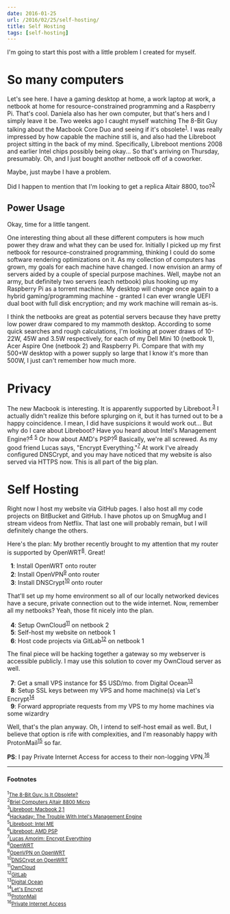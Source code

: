 ```yaml
---
date: 2016-01-25
url: /2016/02/25/self-hosting/
title: Self Hosting
tags: [self-hosting]
---
```


I'm going to start this post with a little problem I created for myself.

# So many computers
Let's see here. I have a gaming desktop at home, a work laptop at work, a
netbook at home for resource-constrained programming and a Raspberry Pi.
That's cool.  Daniela also has her own computer, but that's hers and I simply
leave it be.
Two weeks ago I caught myself watching The 8-Bit Guy talking about the Macbook
Core Duo and seeing if it's obsolete<sup><a href="#2016-01-25_ref1">1</a></sup>. I was really impressed by
how capable the machine still is, and also had the Libreboot project sitting
in the back of my mind.  Specifically, Libreboot mentions 2008 and earlier Intel
chips possibly being okay...  So that's arriving on Thursday, presumably.
Oh, and I just bought another netbook off of a coworker.

Maybe, just maybe I have a problem.

Did I happen to mention that I'm looking to get a replica Altair 8800, too?<sup><a href="#2016-01-25_ref2">2</a></sup>

## Power Usage
Okay, time for a little tangent.

One interesting thing about all these different computers is how much power
they draw and what they can be used for.
Initially I picked up my first netbook for resource-constrained programming,
thinking I could do some software rendering optimizations on it.  As my
collection of computers has grown, my goals for each machine have changed.
I now envision an army of servers aided by a couple of special purpose machines.
Well, maybe not an army, but definitely two servers (each netbook) plus hooking
up my Raspberry Pi as a torrent machine.  My desktop will change once again
to a hybrid gaming/programming machine - granted I can ever wrangle UEFI dual
boot with full disk encryption; and my work machine will remain as-is.

I think the netbooks are great as potential servers because they have pretty
low power draw compared to my mammoth desktop.  According to some quick searches
and rough calculations, I'm looking at power draws of 10-22W, 45W and 3.5W
respectively, for each of my Dell Mini 10 (netbook 1), Acer Aspire One
(netbook 2) and Raspberry Pi.  Compare that with my 500+W desktop with a power
supply so large that I know it's more than 500W, I just can't remember how much
more.

# Privacy
The new Macbook is interesting.  It is apparently supported by Libreboot.<sup><a href="#2016-01-25_ref3">3</a></sup>
I actually didn't realize this before splurging on it, but it has turned out
to be a happy coincidence.  I mean, I did have suspicions it would work out...
But why do I care about Libreboot? Have you heard about Intel's Management Engine?<sup><a href="#2016-01-25_ref4">4</a></sup>&nbsp;<sup><a href="#2016-01-25_ref5">5</a></sup>
Or how about AMD's PSP?<sup><a href="#2016-01-25_ref6">6</a></sup>
Basically, we're all screwed.  As my good friend Lucas says, "Encrypt Everything."<sup><a href="#2016-01-25_ref7">7</a></sup>
At work I've already configured DNSCrypt, and you may have noticed that my
website is also served via HTTPS now.  This is all part of the big plan.

# Self Hosting
Right now I host my website via GitHub pages.  I also host all my code
projects on BitBucket and GitHub.  I have photos up on SmugMug and I stream
videos from Netflix.  That last one will probably remain, but I will definitely
change the others.

Here's the plan:
My brother recently brought to my attention that my router is supported by
OpenWRT<sup><a href="#2016-01-25_ref8">8</a></sup>. Great!

&nbsp;&nbsp;<b>1</b>: Install OpenWRT onto router<br />
&nbsp;&nbsp;<b>2</b>: Install OpenVPN<sup><a href="#2016-01-25_ref9">9</a></sup> onto router<br />
&nbsp;&nbsp;<b>3</b>: Install DNSCrypt<sup><a href="#2016-01-25_ref10">10</a></sup> onto router

That'll set up my home environment so all of our locally networked devices have
a secure, private connection out to the wide internet.
Now, remember all my netbooks?  Yeah, those fit nicely into the plan.

&nbsp;&nbsp;<b>4</b>: Setup OwnCloud<sup><a href="#2016-01-25_ref11">11</a></sup> on netbook 2<br />
&nbsp;&nbsp;<b>5</b>: Self-host my website on netbook 1<br />
&nbsp;&nbsp;<b>6</b>: Host code projects via GitLab<sup><a href="#2016-01-25_ref12">12</a></sup> on netbook 1

The final piece will be hacking together a gateway so my webserver is accessible
publicly.  I may use this solution to cover my OwnCloud server as well.

&nbsp;&nbsp;<b>7</b>: Get a small VPS instance for $5 USD/mo. from Digital Ocean<sup><a href="#2016-01-25_ref13">13</a></sup><br />
&nbsp;&nbsp;<b>8</b>: Setup SSL keys between my VPS and home machine(s) via Let's Encrypt<sup><a href="#2016-01-25_ref14">14</a></sup><br />
&nbsp;&nbsp;<b>9</b>: Forward appropriate requests from my VPS to my home machines via some wizardry

Well, that's the plan anyway.
Oh, I intend to self-host email as well.  But, I believe that option is rife
with complexities, and I'm reasonably happy with ProtonMail<sup><a href="#2016-01-25_ref15">15</a></sup> so far.

<b>PS</b>: I pay Private Internet Access for access to their non-logging VPN.<sup><a href="#2016-01-25_ref16">16</a></sup>

----

#### Footnotes

<sub><sup id="2016-01-25_ref1">1</sup><a href="https://www.youtube.com/watch?v=FJw8aSxEFwQ">The 8-Bit Guy: Is It Obsolete?</a></sub><br />
<sub><sup id="2016-01-25_ref2">2</sup><a href="http://www.brielcomputers.com/wordpress/?cat=18">Briel Computers Altair 8800 Micro</a></sub><br />
<sub><sup id="2016-01-25_ref3">3</sup><a href="https://libreboot.org/docs/hcl/index.html#macbook21">Libreboot: Macbook 2,1</a></sub><br />
<sub><sup id="2016-01-25_ref4">4</sup><a href="https://hackaday.com/2016/01/22/the-trouble-with-intels-management-engine/">Hackaday: The Trouble With Intel's Management Engine</a></sub><br />
<sub><sup id="2016-01-25_ref5">5</sup><a href="https://libreboot.org/faq/#intelme">Libreboot: Intel ME</a></sub><br />
<sub><sup id="2016-01-25_ref6">6</sup><a href="https://libreboot.org/faq/#amd">Libreboot: AMD PSP</a></sub><br />
<sub><sup id="2016-01-25_ref7">7</sup><a href="https://www.lucasamorim.ca/2016/01/16/encrypt-everything.html">Lucas Amorim: Encrypt Everything</a></sub><br />
<sub><sup id="2016-01-25_ref8">8</sup><a href="https://openwrt.org/">OpenWRT</a></sub><br />
<sub><sup id="2016-01-25_ref9">9</sup><a href="https://wiki.openwrt.org/doc/howto/vpn.openvpn">OpenVPN on OpenWRT</a></sub><br />
<sub><sup id="2016-01-25_ref10">10</sup><a href="https://wiki.openwrt.org/inbox/dnscrypt">DNSCrypt on OpenWRT</a></sub><br />
<sub><sup id="2016-01-25_ref11">11</sup><a href="https://owncloud.org/">OwnCloud</a></sub><br />
<sub><sup id="2016-01-25_ref12">12</sup><a href="https://about.gitlab.com/">GitLab</a></sub><br />
<sub><sup id="2016-01-25_ref13">13</sup><a href="https://www.digitalocean.com/pricing/">Digital Ocean</a></sub><br />
<sub><sup id="2016-01-25_ref14">14</sup><a href="https://letsencrypt.org/">Let's Encrypt</a></sub><br />
<sub><sup id="2016-01-25_ref15">15</sup><a href="https://protonmail.com/">ProtonMail</a></sub><br />
<sub><sup id="2016-01-25_ref16">16</sup><a href="https://www.privateinternetaccess.com/">Private Internet Access</a></sub><br />
